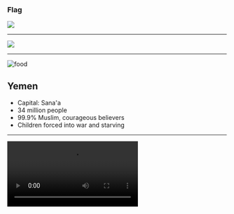 ### Flag

![](https://upload.wikimedia.org/wikipedia/commons/8/89/Flag_of_Yemen.svg)

---

![](https://upload.wikimedia.org/wikipedia/commons/f/f1/Yemen_%28orthographic_projection%29.svg)

---

![food](https://res.cloudinary.com/kiekies/image/upload/v1731870360/prayer/nwnwgwotjk3fubud3d6m.jpg)

## Yemen

- Capital: Sana'a
- 34 million people
- 99.9% Muslim, courageous believers
- Children forced into war and starving

---

![](https://storage.googleapis.com/prayer-videos/country/yemen.mp4)
